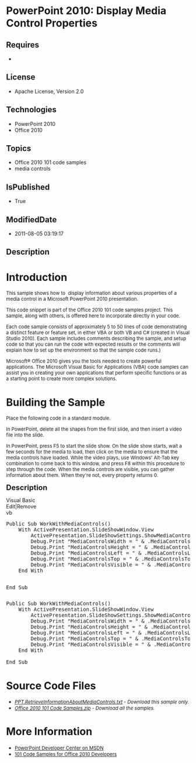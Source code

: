# PowerPoint 2010: Display Media Control Properties
## Requires
* 
## License
* Apache License, Version 2.0
## Technologies
* PowerPoint 2010
* Office 2010
## Topics
* Office 2010 101 code samples
* media controls
## IsPublished
* True
## ModifiedDate
* 2011-08-05 03:19:17
## Description

<h1>Introduction</h1>
<p><span style="font-size:small">This sample shows how to&nbsp; display information about various properties of a media control in a Microsoft PowerPoint 2010 presentation.</span></p>
<p><span style="font-size:small">This code snippet is part of the Office 2010 101 code samples project. This sample, along with others, is offered here to incorporate directly in your code.</span></p>
<p><span style="font-size:small">Each code sample consists of approximately 5 to 50 lines of code demonstrating a distinct feature or feature set, in either VBA or both VB and C# (created in Visual Studio 2010). Each sample includes comments describing the
 sample, and setup code so that you can run the code with expected results or the comments will explain how to set up the environment so that the sample code runs.)</span></p>
<p><span style="font-size:small">Microsoft&reg; Office 2010 gives you the tools needed to create powerful applications. The Microsoft Visual Basic for Applications (VBA) code samples can assist you in creating your own applications that perform specific functions
 or as a starting point to create more complex solutions.</span></p>
<h1><span>Building the Sample</span></h1>
<p><span style="font-size:small">Place the following code in a standard module.</span></p>
<p><span style="font-size:small">In PowerPoint, delete all the shapes from the first slide, and then insert a video file into the slide.</span></p>
<p><span style="font-size:small">In PowerPoint, press F5 to start the slide show. On the slide show starts, wait a few seconds for the media to load, then click on the media to ensure that the media controls have loaded. While the video plays, use Windows'
 Alt-Tab key combination to come back to this window, and press F8 within this procedure to step through the code. When the media controls are visible, you can gather information about them. When they're not, every property returns 0.</span></p>
<p><span style="font-size:20px; font-weight:bold">Description</span></p>
<div class="scriptcode">
<div class="pluginEditHolder" pluginCommand="mceScriptCode">
<div class="title"><span>Visual Basic</span></div>
<div class="pluginLinkHolder"><span class="pluginEditHolderLink">Edit</span>|<span class="pluginRemoveHolderLink">Remove</span></div>
<span class="hidden">vb</span>
<pre class="hidden">Public Sub WorkWithMediaControls()
    With ActivePresentation.SlideShowWindow.View
        ActivePresentation.SlideShowSettings.ShowMediaControls = msoTrue
        Debug.Print &quot;MediaControlsWidth = &quot; &amp; .MediaControlsWidth
        Debug.Print &quot;MediaControlsHeight = &quot; &amp; .MediaControlsHeight
        Debug.Print &quot;MediaControlsLeft = &quot; &amp; .MediaControlsLeft
        Debug.Print &quot;MediaControlsTop = &quot; &amp; .MediaControlsTop
        Debug.Print &quot;MediaControlsVisible = &quot; &amp; .MediaControlsVisible
    End With
  
End Sub</pre>
<div class="preview">
<pre class="vb"><span class="visualBasic__keyword">Public</span>&nbsp;<span class="visualBasic__keyword">Sub</span>&nbsp;WorkWithMediaControls()&nbsp;
&nbsp;&nbsp;&nbsp;&nbsp;<span class="visualBasic__keyword">With</span>&nbsp;ActivePresentation.SlideShowWindow.View&nbsp;
&nbsp;&nbsp;&nbsp;&nbsp;&nbsp;&nbsp;&nbsp;&nbsp;ActivePresentation.SlideShowSettings.ShowMediaControls&nbsp;=&nbsp;msoTrue&nbsp;
&nbsp;&nbsp;&nbsp;&nbsp;&nbsp;&nbsp;&nbsp;&nbsp;Debug.Print&nbsp;<span class="visualBasic__string">&quot;MediaControlsWidth&nbsp;=&nbsp;&quot;</span>&nbsp;&amp;&nbsp;.MediaControlsWidth&nbsp;
&nbsp;&nbsp;&nbsp;&nbsp;&nbsp;&nbsp;&nbsp;&nbsp;Debug.Print&nbsp;<span class="visualBasic__string">&quot;MediaControlsHeight&nbsp;=&nbsp;&quot;</span>&nbsp;&amp;&nbsp;.MediaControlsHeight&nbsp;
&nbsp;&nbsp;&nbsp;&nbsp;&nbsp;&nbsp;&nbsp;&nbsp;Debug.Print&nbsp;<span class="visualBasic__string">&quot;MediaControlsLeft&nbsp;=&nbsp;&quot;</span>&nbsp;&amp;&nbsp;.MediaControlsLeft&nbsp;
&nbsp;&nbsp;&nbsp;&nbsp;&nbsp;&nbsp;&nbsp;&nbsp;Debug.Print&nbsp;<span class="visualBasic__string">&quot;MediaControlsTop&nbsp;=&nbsp;&quot;</span>&nbsp;&amp;&nbsp;.MediaControlsTop&nbsp;
&nbsp;&nbsp;&nbsp;&nbsp;&nbsp;&nbsp;&nbsp;&nbsp;Debug.Print&nbsp;<span class="visualBasic__string">&quot;MediaControlsVisible&nbsp;=&nbsp;&quot;</span>&nbsp;&amp;&nbsp;.MediaControlsVisible&nbsp;
&nbsp;&nbsp;&nbsp;&nbsp;<span class="visualBasic__keyword">End</span>&nbsp;<span class="visualBasic__keyword">With</span>&nbsp;
&nbsp;&nbsp;&nbsp;
<span class="visualBasic__keyword">End</span>&nbsp;<span class="visualBasic__keyword">Sub</span></pre>
</div>
</div>
</div>
<h1><span>Source Code Files</span></h1>
<ul>
<li><span style="font-size:small"><em><em><a id="26166" href="/site/view/file/26166/1/PPT.RetrieveInformationAboutMediaControls.txt">PPT.RetrieveInformationAboutMediaControls.txt</a>&nbsp;- Download this sample only.<br>
</em></em></span></li><li><span style="font-size:small"><em><em><a id="26167" href="/site/view/file/26167/1/Office%202010%20101%20Code%20Samples.zip">Office 2010 101 Code Samples.zip</a>&nbsp;- Download all the samples.</em></em></span>
</li></ul>
<h1>More Information</h1>
<ul>
<li><span style="font-size:small"><a href="http://msdn.microsoft.com/en-us/office/aa905465">PowerPoint Developer Center on MSDN</a></span>
</li><li><span style="font-size:small"><a href="http://msdn.microsoft.com/en-us/office/hh360994">101 Code Samples for Office 2010 Developers</a></span>
</li></ul>
